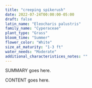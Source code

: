 ```yaml
---
title: "creeping spikerush"
date: 2022-07-24T00:00:00-05:00
draft: false
latin_name: "Eleocharis palustris"
family_name: "Cyperaceae"
plant_type: "Grass"
bloom_time: "Summer"
flower_color: "White"
size_at_maturity: "1-3 ft"
water_needs: "Moderate"
additional_characteristices_notes: ""
---
```


SUMMARY goes here.

<!--more-->

CONTENT goes here.